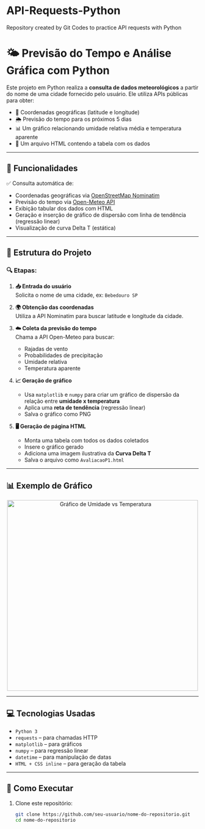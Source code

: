 # API-Requests-Python
Repository created by Git Codes to practice API requests with Python

# 🌤️ Previsão do Tempo e Análise Gráfica com Python

Este projeto em Python realiza a **consulta de dados meteorológicos** a partir do nome de uma cidade fornecido pelo usuário. Ele utiliza APIs públicas para obter:

- 📍 Coordenadas geográficas (latitude e longitude)
- 🌦️ Previsão do tempo para os próximos 5 dias
- 📊 Um gráfico relacionando umidade relativa média e temperatura aparente
- 🧾 Um arquivo HTML contendo a tabela com os dados

---

## 🚀 Funcionalidades

✅ Consulta automática de:

- Coordenadas geográficas via [OpenStreetMap Nominatim](https://nominatim.org/)
- Previsão do tempo via [Open-Meteo API](https://open-meteo.com/)
- Exibição tabular dos dados com HTML
- Geração e inserção de gráfico de dispersão com linha de tendência (regressão linear)
- Visualização de curva Delta T (estática)

---

## 🧠 Estrutura do Projeto

### 🔍 Etapas:

1. **📥 Entrada do usuário**  
   Solicita o nome de uma cidade, ex: `Bebedouro SP`

2. **🌍 Obtenção das coordenadas**  
   Utiliza a API Nominatim para buscar latitude e longitude da cidade.

3. **☁️ Coleta da previsão do tempo**  
   Chama a API Open-Meteo para buscar:
   - Rajadas de vento
   - Probabilidades de precipitação
   - Umidade relativa
   - Temperatura aparente

4. **📈 Geração de gráfico**
   - Usa `matplotlib` e `numpy` para criar um gráfico de dispersão da relação entre **umidade x temperatura**
   - Aplica uma **reta de tendência** (regressão linear)
   - Salva o gráfico como PNG

5. **🖥️ Geração de página HTML**
   - Monta uma tabela com todos os dados coletados
   - Insere o gráfico gerado
   - Adiciona uma imagem ilustrativa da **Curva Delta T**
   - Salva o arquivo como `AvaliacaoP1.html`

---

## 📊 Exemplo de Gráfico

<p align="center">
  <img src="Graph example.png" alt="Gráfico de Umidade vs Temperatura" width="500"/>
</p>

---

## 💻 Tecnologias Usadas

- `Python 3`
- `requests` – para chamadas HTTP
- `matplotlib` – para gráficos
- `numpy` – para regressão linear
- `datetime` – para manipulação de datas
- `HTML + CSS inline` – para geração da tabela

---

## 🧪 Como Executar

1. Clone este repositório:
   ```bash
   git clone https://github.com/seu-usuario/nome-do-repositorio.git
   cd nome-do-repositorio
